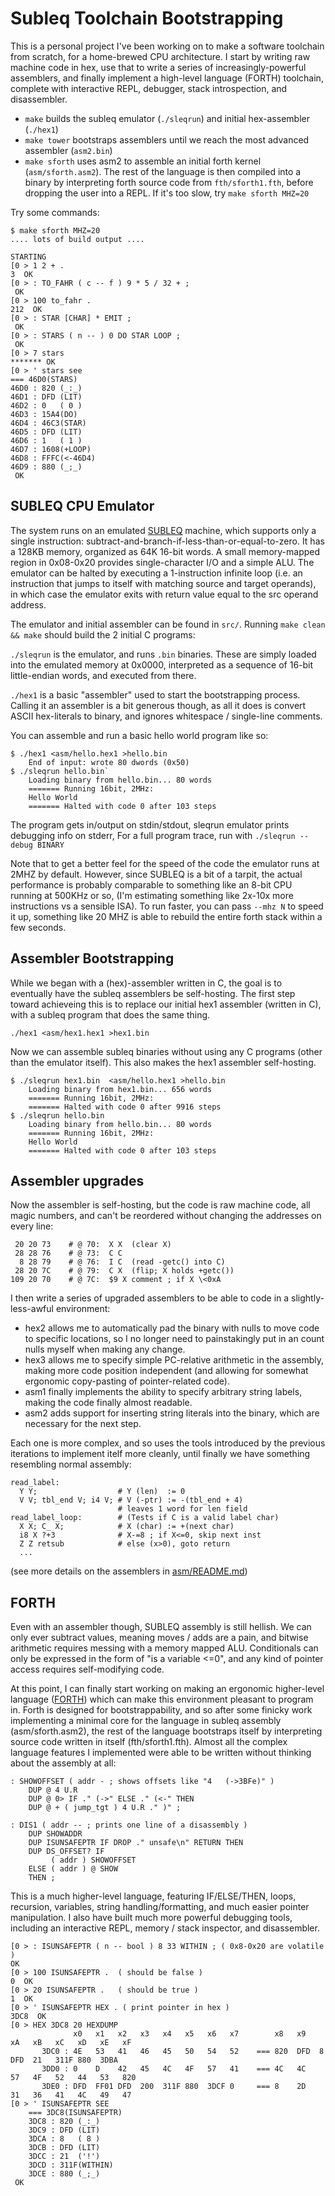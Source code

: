 # Subleq Toolchain Bootstrapping

This is a personal project I've been working on to make a software toolchain from scratch, for a home-brewed CPU architecture. I start by writing raw machine code in hex, use that to write a series of increasingly-powerful assemblers, and finally implement a high-level language (FORTH) toolchain, complete with interactive REPL, debugger, stack introspection, and disassembler.

- `make` builds the subleq emulator (`./sleqrun`) and initial hex-assembler (`./hex1`)
- `make tower` bootstraps assemblers until we reach the most advanced assembler (`asm2.bin`)
- `make sforth` uses asm2 to assemble an initial forth kernel (`asm/sforth.asm2`). The rest of the language is then compiled into a binary by interpreting forth source code from `fth/sforth1.fth`, before dropping the user into a REPL. If it's too slow, try `make sforth MHZ=20`

Try some commands:
```
$ make sforth MHZ=20
.... lots of build output ....

STARTING
[0 > 1 2 + .
3  OK
[0 > : TO_FAHR ( c -- f ) 9 * 5 / 32 + ;
 OK
[0 > 100 to_fahr .
212  OK
[0 > : STAR [CHAR] * EMIT ;
 OK
[0 > : STARS ( n -- ) 0 DO STAR LOOP ;
 OK
[0 > 7 stars
******* OK
[0 > ' stars see
=== 46D0(STARS)
46D0 : 820 (_:_)
46D1 : DFD (LIT)
46D2 : 0   ( 0 )
46D3 : 15A4(DO)
46D4 : 46C3(STAR)
46D5 : DFD (LIT)
46D6 : 1   ( 1 )
46D7 : 1608(+LOOP)
46D8 : FFFC(<-46D4)
46D9 : 880 (_;_)
 OK
```

## SUBLEQ CPU Emulator

The system runs on an emulated [SUBLEQ](https://esolangs.org/wiki/Subleq) machine, which supports only a single instruction: subtract-and-branch-if-less-than-or-equal-to-zero. It has a 128KB memory, organized as 64K 16-bit words. A small memory-mapped region in 0x08-0x20 provides single-character I/O and a simple ALU. The emulator can be halted by executing a 1-instruction infinite loop (i.e. an instruction that jumps to itself with matching source and target operands), in which case the emulator exits with return value equal to the src operand address.

The emulator and initial assembler can be found in `src/`.  Running `make clean && make` should build the 2 initial C programs:

`./sleqrun` is the emulator, and runs `.bin` binaries. These are simply loaded into the emulated memory at 0x0000, interpreted as a sequence of 16-bit little-endian words, and executed from there.

`./hex1` is a basic "assembler" used to start the bootstrapping process. Calling it an assembler is a bit generous though, as all it does is convert ASCII hex-literals to binary, and ignores whitespace / single-line comments.

You can assemble and run a basic hello world program like so:

```
$ ./hex1 <asm/hello.hex1 >hello.bin
    End of input: wrote 80 dwords (0x50)
$ ./sleqrun hello.bin`
    Loading binary from hello.bin... 80 words
    ======= Running 16bit, 2MHz:
    Hello World
    ======= Halted with code 0 after 103 steps
```

The program gets in/output on stdin/stdout, sleqrun emulator prints debugging info on stderr,
For a full program trace, run with `./sleqrun --debug BINARY`

Note that to get a better feel for the speed of the code the emulator runs at 2MHZ by default. However, since SUBLEQ is a bit of a tarpit, the actual performance is probably comparable to something like an 8-bit CPU running at 500KHz or so, (I'm estimating something like 2x-10x more instructions vs a sensible ISA). To run faster, you can pass `--mhz N` to speed it up, something like 20 MHZ is able to rebuild the entire forth stack within a few seconds.

## Assembler Bootstrapping

While we began with a (hex)-assembler written in C, the goal is to eventually have the subleq assemblers be self-hosting. The first step toward achieveing this is to replace our initial hex1 assembler (written in C), with a subleq program that does the same thing.

`./hex1 <asm/hex1.hex1 >hex1.bin`

Now we can assemble subleq binaries without using any C programs (other than the emulator itself). This also makes the hex1 assembler self-hosting.

```
$ ./sleqrun hex1.bin  <asm/hello.hex1 >hello.bin
    Loading binary from hex1.bin... 656 words
    ======= Running 16bit, 2MHz:
    ======= Halted with code 0 after 9916 steps
$ ./sleqrun hello.bin
    Loading binary from hello.bin... 80 words
    ======= Running 16bit, 2MHz:
    Hello World
    ======= Halted with code 0 after 103 steps
```


## Assembler upgrades

Now the assembler is self-hosting, but the code is raw machine code, all magic numbers, and can't be
reordered without changing the addresses on every line:

```
 20 20 73    # @ 70:  X X  (clear X)
 28 28 76    # @ 73:  C C
  8 28 79    # @ 76:  I C  (read -getc() into C)
 28 20 7C    # @ 79:  C X  (flip; X holds +getc())
109 20 70    # @ 7C:  $9 X comment ; if X \<0xA
```

I then write a series of upgraded assemblers to be able to
code in a slightly-less-awful environment:

- hex2 allows me to automatically pad the binary with nulls to move code to specific locations, so I no longer need to painstakingly put in an count nulls myself when making any change.
- hex3 allows me to specify simple PC-relative arithmetic in the assembly, making more code position independent (and allowing for somewhat ergonomic copy-pasting of pointer-related code).
- asm1 finally implements the ability to specify arbitrary string labels, making the code finally almost readable.
- asm2 adds support for inserting string literals into the binary, which are necessary for the next step.

Each one is more complex, and so uses the tools introduced by the previous iterations to implement itelf more cleanly, until finally we have something resembling normal assembly:

```
read_label:
  Y Y;                  # Y (len)  := 0
  V V; tbl_end V; i4 V; # V (-ptr) := -(tbl_end + 4)
                        # leaves 1 word for len field
read_label_loop:        # (Tests if C is a valid label char)
  X X; C_ X;            # X (char) := +(next char)
  i8 X ?+3              # X-=8 ; if X<=0, skip next inst
  Z Z retsub            # else (x>0), goto return
  ...
```

(see more details on the assemblers in [asm/README.md](asm/README.md))

## FORTH

Even with an assembler though, SUBLEQ assembly is still hellish. We can only ever subtract values, meaning moves / adds are a pain, and bitwise arithmetic requires messing with a memory mapped ALU. Conditionals can only be expressed in the form of "is a variable <=0", and any kind of pointer access requires self-modifying code.

At this point, I can finally start working on making an ergonomic higher-level language ([FORTH](https://en.wikipedia.org/wiki/Forth_\(programming_language\))) which can make this environment pleasant to program in. Forth is designed for bootstrappability, and so after some finicky work implementing a minimal core for the language in subleq assembly (asm/sforth.asm2), the rest of the language bootstraps itself by interpreting source code written in itself (fth/sforth1.fth). Almost all the complex language features I implemented were able to be written without thinking about the assembly at all:


    : SHOWOFFSET ( addr - ; shows offsets like "4   (->3BFe)" )
        DUP @ 4 U.R
        DUP @ 0> IF ." (->" ELSE ." (<-" THEN
        DUP @ + ( jump_tgt ) 4 U.R ." )" ;

    : DIS1 ( addr -- ; prints one line of a disassembly )
        DUP SHOWADDR
        DUP ISUNSAFEPTR IF DROP ." unsafe\n" RETURN THEN
        DUP DS_OFFSET? IF
             ( addr ) SHOWOFFSET
        ELSE ( addr ) @ SHOW
        THEN ;

This is a much higher-level language, featuring IF/ELSE/THEN, loops, recursion, variables, string handling/formatting, and much easier pointer manipulation. I also have built much more powerful debugging tools, including an interactive REPL, memory / stack inspector, and disassembler.

```
[0 > : ISUNSAFEPTR ( n -- bool ) 8 33 WITHIN ; ( 0x8-0x20 are volatile )
OK
[0 > 100 ISUNSAFEPTR .  ( should be false )
0  OK
[0 > 20 ISUNSAFEPTR .   ( should be true )
1  OK
[0 > ' ISUNSAFEPTR HEX . ( print pointer in hex )
3DC8  OK
[0 > HEX 3DC8 20 HEXDUMP
              x0   x1   x2   x3   x4   x5   x6   x7        x8   x9   xA   xB   xC   xD   xE   xF
       3DC0 : 4E   53   41   46   45   50   54   52    === 820  DFD  8    DFD  21   311F 880  3DBA
       3DD0 : 0    D    42   45   4C   4F   57   41    === 4C   4C   57   4F   52   44   53   820
       3DE0 : DFD  FF01 DFD  200  311F 880  3DCF 0     === 8    2D   31   36   41   4C   49   47
[0 > ' ISUNSAFEPTR SEE
    === 3DC8(ISUNSAFEPTR)
    3DC8 : 820 (_:_)
    3DC9 : DFD (LIT)
    3DCA : 8   ( 8 )
    3DCB : DFD (LIT)
    3DCC : 21  ('!')
    3DCD : 311F(WITHIN)
    3DCE : 880 (_;_)
 OK
```


<!-- Example interactive coding/debugging session
```
[0 > : SQR ( n ) DUP * ;
[0 > 3 sqr .
9  OK
[0 > 3 dup sqr .s
2 : 3 9  OK
[2 > 2drop
 OK
[0 > 3 dup sqr swap 1- .s   ( lets test this out )
2 : 9 2  OK
[2 > dup sqr swap 1- .s     ( we can see how the stack evolves over time)
3 : 9 4 1  OK
[3 > dup sqr swap 1- .s
4 : 9 4 1 0  OK
[4 > 2drop 2drop
 OK
[0 > : SUMSQRS ( n -- sum ) DUP 0= IF ( 0 ) RETURN THEN
    DUP SQR SWAP 1- ( sum n ) RECURSE ;
 OK
[0 > 3 sumqrs .s    ( oops, typo )
SUMQRS?
RESTART (v0.2)
[0 > 3 sumsqrs .s   ( oops, looks like we didn't sum the results )
4 : 9 4 1 0  OK
[4 > : SUMSQRS ( n -- sum ) DUP 0= IF ( 0 ) RETURN THEN
    DUP SQR SWAP 1- ( sum n ) RECURSE ( sum recsum ) + ;
 OK
[4 > 2DROP 2DROP    ( we clean up our stack )
 OK
[0 > 3 sumsqrs .s
1 : 14  OK
```
-->


<!-- TODO
    - show language features (isprime?)
      LOOPS, IF/THEN, CASE, strings, errs, vars
    - show interactive session / REPL, .S, etc
    - show disassembler
        ' listprimes hex .
        ' listprimes see
        ' listprimes CFA> .
        470A 10 dump
    - show rs? useful for debugging recursive
      or tricky functions
        : T3 ( dumps the return stack) .RS ;
        : T2 T3 ;
        : T1 T2 ;
        T1
        === RSP: 1020
        3FC) 482C: (T2)+1   = [880 (_;_)]
        3FD) 4834: (T1)+1   = [880 (_;_)]
        3FE) 3752: (?EXECUTE)+12  = [880 (_;_)]
        3FF) 39CF: (NEW_INTERPRET)+10  = [3982(?STACK)]
        400) 38F9: (RESTART)+4A  = [E3A (LITSTR)]
    - recursion (RECURSE, TAILRECURSE)
: COLLATZ ( n ) DUP . ( print n )
CASE
    1 OF            .RS            ENDOF
    DUP 2 MOD 0= IF 2/     RECURSE ENDOF
    DEFAULT         3 * 1+ RECURSE ENDOF
    ENDCASE ;

: TAIL_COLL ( n ) DUP . ( print n )
CASE
    1 OF            .RS                     ENDOF
    DUP 2 MOD 0= IF 2/     TAILCALL RECURSE ENDOF
    DEFAULT         3 * 1+ TAILCALL RECURSE ENDOF
    ENDCASE ;

[0 > 3 collatz
    3 10 5 16 8 4 2 1 === RSP: 1014
    3F6) 475E: (COLLATZ)+14  = [1560(BRANCH)]
    3F7) 475E: (COLLATZ)+14  = [1560(BRANCH)]
    3F8) 475E: (COLLATZ)+14  = [1560(BRANCH)]
    3F9) 475E: (COLLATZ)+14  = [1560(BRANCH)]
    3FA) 4769: (COLLATZ)+1F  = [1560(BRANCH)]
    3FB) 475E: (COLLATZ)+14  = [1560(BRANCH)]
    3FC) 4769: (COLLATZ)+1F  = [1560(BRANCH)]
    3FD) 3752: (?EXECUTE)+12  = [880 (_;_)]
    3FE) 39CF: (NEW_INTERPRET)+10  = [3982(?STACK)]
    3FF) 1E44: (INTERPRET)+249 = [880 (_;_)]
    400) 1E9B: (RESTART)+25  = [E3A (LITSTR)]
    OK
[0 > 3 tail_coll
    3 10 5 16 8 4 2 1 === RSP: 1022
    3FE) 3752: (?EXECUTE)+12  = [880 (_;_)]
    3FF) 39CF: (NEW_INTERPRET)+10  = [3982(?STACK)]
    400) 38F9: (RESTART)+4A  = [E3A (LITSTR)]
    OK



-->


<!-- Shorter demo of return stack introspection
[0 > : STAR [CHAR] * EMIT ;
 OK
[0 > : STARS ( n ) DUP 0= IF
        DROP .RS  ( base case: show ret stack )
        ELSE STAR 1- RECURSE
    THEN ;
 OK
[0 > 4 stars
****=== RSP: 1017
3FA) 46ED: (STARS)+7   = [1560(BRANCH)]
3FB) 46ED: (STARS)+7   = [1560(BRANCH)]
3FC) 46ED: (STARS)+7   = [1560(BRANCH)]
3FD) 46ED: (STARS)+7   = [1560(BRANCH)]
3FE) 3760: (?EXECUTE)+12  = [880 (_;_)]
3FF) 39DD: (NEW_INTERPRET)+10  = [3990(?STACK)]
400) 3907: (RESTART)+4A  = [E3A (LITSTR)]
-->

<!-- Interactive session? Might be too long to work in easily
```
[0 > : DIVABLE ( n div -- b ) MOD 0= ;
 OK
[0 > 49 5 DIVABLE . 49 7 DIVABLE .
0 1 OK
 OK
[0 > 0 value n
 OK
[0 > 37 to n
 OK
[0 > : TRYDIVS ( stop start -- b ) DO N I> DIVABLE IF 1 LOOPRETURN THEN 2 +LOOP 0 ;
 OK
[0 > 10 3 trydivs . ( 37 is not divisible by any of 3..10)
0  OK
[0 > 49 to n   10 3 trydivs .  ( 49 is divisible by some of 3..10)
1 OK
[0 > 6 3 trydivs . ( 49 is not divisble by any of 3..6)
0  OK
[0 > : ISPRIME ( n ) TO N
    CASE
        DUP 4 < IF DROP 1 ENDOF
        ( oops, that's not right, let's retry ) XXXX
XXXX?
RESTART (v0.2)
[0 > : ISPRIME ( n ) TO N
    CASE
        N 4 < IF 1 ENDOF
        N 2 DIVABLE IF 0 ENDOF
        DEFAULT N 2/ 3 TRYDIVS 0= ENDOF
        ENDCASE ;
 OK
[0 > 2 isprime .
1  OK
[0 > 4 isprime . 7 isprime . 9 isprime .
0 1 0  OK
[0 > : LISTPRIMES ( stop start -- ) DO I> ISPRIME IF I> . THEN LOOP ;
 OK
[0 > 50 1 listprimes
1 2 3 5 7 11 13 17 19 23 29 31 37 41 43 47  OK
```
-->

